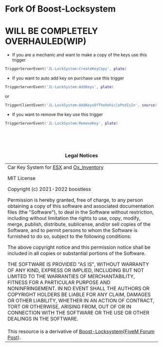 # Fork Of Boost-Locksystem

# WILL BE COMPLETELY OVERHAULED(WIP)

* If you are a mechanic and want to make a copy of the keys use this trigger
```LUA
TriggerServerEvent('JL-LockSystem:CreateKeyCopy', plate)
```
* If you want to auto add key on purchase use this trigger
```LUA
TriggerServerEvent('JL-LockSystem:AddKeys', plate)
```
or
```LUA
TriggerClientEvent('JL-LockSystem:AddKeysOfTheVehiclePedIsIn', source) --this will add the key for the vehicle player is sitting in
```
* If you want to remove the key use this trigger
```LUA
TriggerServerEvent('JL-LockSystem:RemoveKey', plate)
```

<br><br><br><h3 align='center'>Legal Notices</h2>
<table><tr><td>
Car Key System for <a href='https://github.com/overextended/es_extended'>ESX</a> and <a href='https://github.com/overextended/ox_inventory'>Ox_Inventory</a>
 
MIT License

Copyright (c) 2021-2022 boostless

Permission is hereby granted, free of charge, to any person obtaining a copy
of this software and associated documentation files (the "Software"), to deal
in the Software without restriction, including without limitation the rights
to use, copy, modify, merge, publish, distribute, sublicense, and/or sell
copies of the Software, and to permit persons to whom the Software is
furnished to do so, subject to the following conditions:

The above copyright notice and this permission notice shall be included in all
copies or substantial portions of the Software.

THE SOFTWARE IS PROVIDED "AS IS", WITHOUT WARRANTY OF ANY KIND, EXPRESS OR
IMPLIED, INCLUDING BUT NOT LIMITED TO THE WARRANTIES OF MERCHANTABILITY,
FITNESS FOR A PARTICULAR PURPOSE AND NONINFRINGEMENT. IN NO EVENT SHALL THE
AUTHORS OR COPYRIGHT HOLDERS BE LIABLE FOR ANY CLAIM, DAMAGES OR OTHER
LIABILITY, WHETHER IN AN ACTION OF CONTRACT, TORT OR OTHERWISE, ARISING FROM,
OUT OF OR IN CONNECTION WITH THE SOFTWARE OR THE USE OR OTHER DEALINGS IN THE
SOFTWARE.
</td></tr>
<tr><td>
This resource is a derivative of <a href='https://github.com/boostless/Boost-Locksystem'>Boost-Locksystem</a>(<a href='https://forum.cfx.re/t/release-esx-boosts-lock-system-with-metadata/4531012'>FiveM Forum Post</a>).
</td></td></table>
